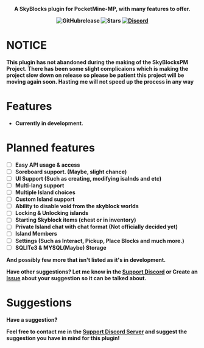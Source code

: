 <p align="center">
    <b>A SkyBlocks plugin for PocketMine-MP, with many features to offer.
</p>

<p align="center">
    <img alt="GitHubrelease" src="https://img.shields.io/github/v/release/Vecnavium-pm-pl/SkyBlocksPM?label=release&sort=semver">
      <img alt="Stars" src= "https://img.shields.io/github/stars/Vecnavium-pm-pl/SkyBlocksPM?style=for-the-badge">
    <a href="https://discord.gg/6M9tGyWPjr"><img src="https://img.shields.io/discord/837701868649709568?label=discord&color=7289DA&logo=discord" alt="Discord" /></a>
</p>

# NOTICE

This plugin has not abandoned during the making of the SkyBlocksPM Project. There has been some slight complicaions which is making the project slow down on release 
so please be patient this project will be moving again soon. Hasting me will not speed up the process in any way


# Features 

- Currently in development.


# Planned features

- [ ] Easy API usage & access
- [ ] Soreboard support. (Maybe, slight chance)
- [ ] UI Support (Such as creating, modifying isalnds and etc)
- [ ] Multi-lang support
- [ ] Multiple Island choices
- [ ] Custom Island support
- [ ] Ability to disable void from the skyblock worlds
- [ ] Locking & Unlocking islands
- [ ] Starting Skyblock items (chest or in inventory)
- [ ] Private Island chat with chat format (Not officially decided yet)
- [ ] Island Members
- [ ] Settings (Such as Interact, Pickup, Place Blocks  and much more.)
- [ ] SQLITe3 & MYSQL(Maybe) Storage

And possibly few more that isn't listed as it's in development.

Have other suggestions? Let me know in the [Support Discord](https://discord.gg/jWFB56RqUN) or Create an [Issue](https://github.com/vecnavium-pm-pl/SkyBlocksPM/issues/new) about your suggestion so it can be talked about.

# Suggestions

Have a suggestion?

Feel free to contact me in the [Support Discord Server](https://discord.gg/jWFB56RqUN) and suggest the suggestion you have in mind for this plugin!
